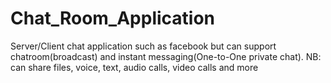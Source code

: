 # Chat_Room_Application
Server/Client chat application such as facebook but can support chatroom(broadcast) and instant messaging(One-to-One private chat). NB: can share files, voice, text, audio calls, video calls and more

